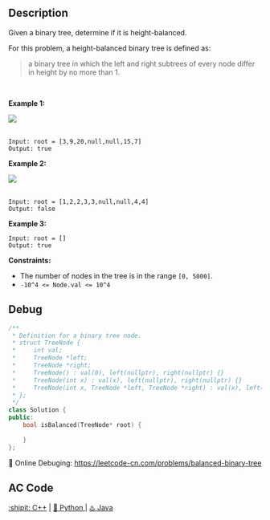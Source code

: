 ## Description
Given a binary tree, determine if it is height-balanced.

For this problem, a height-balanced binary tree is defined as:

> a binary tree in which the left and right subtrees of every node differ in height by no more than 1.

 

<strong>Example 1:</strong>
<div align="left">
  <img align="center" src="https://assets.leetcode.com/uploads/2020/10/06/balance_1.jpg">
</div>
<br>

```
Input: root = [3,9,20,null,null,15,7]
Output: true
```
<strong>Example 2:</strong>
<div align="left">
  <img align="center" src="https://assets.leetcode.com/uploads/2020/10/06/balance_2.jpg">
</div>
<br>

```
Input: root = [1,2,2,3,3,null,null,4,4]
Output: false
```
<strong>Example 3:</strong>
```
Input: root = []
Output: true
```

<strong>Constraints:</strong>

- The number of nodes in the tree is in the range ``[0, 5000]``.
- ``-10^4 <= Node.val <= 10^4``


## Debug
```cpp
/**
 * Definition for a binary tree node.
 * struct TreeNode {
 *     int val;
 *     TreeNode *left;
 *     TreeNode *right;
 *     TreeNode() : val(0), left(nullptr), right(nullptr) {}
 *     TreeNode(int x) : val(x), left(nullptr), right(nullptr) {}
 *     TreeNode(int x, TreeNode *left, TreeNode *right) : val(x), left(left), right(right) {}
 * };
 */
class Solution {
public:
    bool isBalanced(TreeNode* root) {
        
    }
};
```

🐛 Online Debuging: https://leetcode-cn.com/problems/balanced-binary-tree

## AC Code
<div>
  <a href="https://github.com/Charmve/LeetCode4FLAG/blob/main/110.%20Balanced%20Binary%20Tree/110_balanced-binary-tree.cpp">:shipit: C++</a> | 
  <a href="https://github.com/Charmve/LeetCode4FLAG/blob/main/110.%20Balanced%20Binary%20Tree/110_balanced-binary-tree.py">🐍 Python </a> | 
  <a href="https://github.com/Charmve/LeetCode4FLAG/blob/main/110.%20Balanced%20Binary%20Tree/110_balanced-binary-tree.java">♨️ Java </a>
</div>
